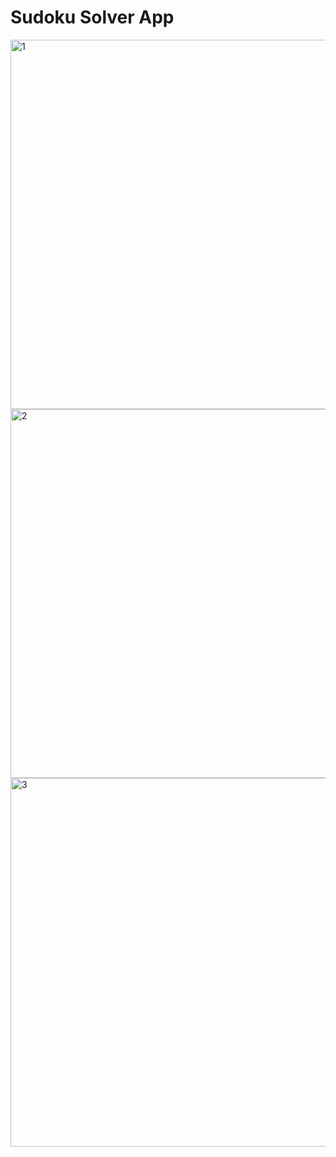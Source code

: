 # Sudoku Solver App
<img width="591" alt="1" src="https://github.com/sreenath-here/PRODIGY_SD_02/assets/122635878/3486f82a-7d4e-442e-875b-7fe0b66fa793">
<img width="590" alt="2" src="https://github.com/sreenath-here/PRODIGY_SD_02/assets/122635878/0f1eed81-3b1b-4960-8d97-63a0d64e094d">
<img width="590" alt="3" src="https://github.com/sreenath-here/PRODIGY_SD_02/assets/122635878/1ced8b79-1c61-4727-bb50-78fedf6fa176">
